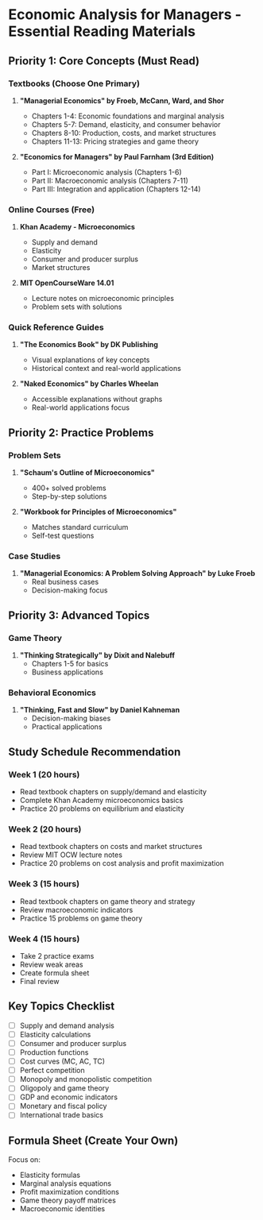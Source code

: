 # Economic Analysis for Managers - Essential Reading Materials

## Priority 1: Core Concepts (Must Read)

### Textbooks (Choose One Primary)
1. **"Managerial Economics" by Froeb, McCann, Ward, and Shor**
   - Chapters 1-4: Economic foundations and marginal analysis
   - Chapters 5-7: Demand, elasticity, and consumer behavior
   - Chapters 8-10: Production, costs, and market structures
   - Chapters 11-13: Pricing strategies and game theory

2. **"Economics for Managers" by Paul Farnham (3rd Edition)**
   - Part I: Microeconomic analysis (Chapters 1-6)
   - Part II: Macroeconomic analysis (Chapters 7-11)
   - Part III: Integration and application (Chapters 12-14)

### Online Courses (Free)
1. **Khan Academy - Microeconomics**
   - Supply and demand
   - Elasticity
   - Consumer and producer surplus
   - Market structures

2. **MIT OpenCourseWare 14.01**
   - Lecture notes on microeconomic principles
   - Problem sets with solutions

### Quick Reference Guides
1. **"The Economics Book" by DK Publishing**
   - Visual explanations of key concepts
   - Historical context and real-world applications

2. **"Naked Economics" by Charles Wheelan**
   - Accessible explanations without graphs
   - Real-world applications focus

## Priority 2: Practice Problems

### Problem Sets
1. **"Schaum's Outline of Microeconomics"**
   - 400+ solved problems
   - Step-by-step solutions

2. **"Workbook for Principles of Microeconomics"**
   - Matches standard curriculum
   - Self-test questions

### Case Studies
1. **"Managerial Economics: A Problem Solving Approach" by Luke Froeb**
   - Real business cases
   - Decision-making focus

## Priority 3: Advanced Topics

### Game Theory
1. **"Thinking Strategically" by Dixit and Nalebuff**
   - Chapters 1-5 for basics
   - Business applications

### Behavioral Economics
1. **"Thinking, Fast and Slow" by Daniel Kahneman**
   - Decision-making biases
   - Practical applications

## Study Schedule Recommendation

### Week 1 (20 hours)
- Read textbook chapters on supply/demand and elasticity
- Complete Khan Academy microeconomics basics
- Practice 20 problems on equilibrium and elasticity

### Week 2 (20 hours)
- Read textbook chapters on costs and market structures
- Review MIT OCW lecture notes
- Practice 20 problems on cost analysis and profit maximization

### Week 3 (15 hours)
- Read textbook chapters on game theory and strategy
- Review macroeconomic indicators
- Practice 15 problems on game theory

### Week 4 (15 hours)
- Take 2 practice exams
- Review weak areas
- Create formula sheet
- Final review

## Key Topics Checklist
- [ ] Supply and demand analysis
- [ ] Elasticity calculations
- [ ] Consumer and producer surplus
- [ ] Production functions
- [ ] Cost curves (MC, AC, TC)
- [ ] Perfect competition
- [ ] Monopoly and monopolistic competition
- [ ] Oligopoly and game theory
- [ ] GDP and economic indicators
- [ ] Monetary and fiscal policy
- [ ] International trade basics

## Formula Sheet (Create Your Own)
Focus on:
- Elasticity formulas
- Marginal analysis equations
- Profit maximization conditions
- Game theory payoff matrices
- Macroeconomic identities